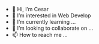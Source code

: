 - 👋 Hi, I’m Cesar
- 👀 I’m interested in Web Develop
- 🌱 I’m currently learning ...
- 💞️ I’m looking to collaborate on ...
- 📫 How to reach me ...

 
